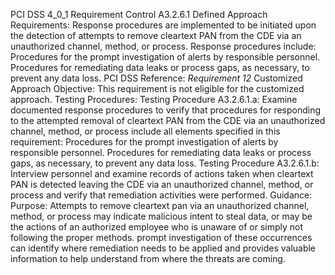 PCI DSS 4_0_1 Requirement Control A3.2.6.1 Defined Approach Requirements: Response procedures are implemented to be initiated upon the detection of attempts to remove cleartext PAN from the CDE via an unauthorized channel, method, or process. Response procedures include: Procedures for the prompt investigation of alerts by responsible personnel. Procedures for remediating data leaks or process gaps, as necessary, to prevent any data loss. PCI DSS Reference: _Requirement 12_ Customized Approach Objective: This requirement is not eligible for the customized approach. Testing Procedures: Testing Procedure A3.2.6.1.a: Examine documented response procedures to verify that procedures for responding to the attempted removal of cleartext PAN from the CDE via an unauthorized channel, method, or process include all elements specified in this requirement: Procedures for the prompt investigation of alerts by responsible personnel. Procedures for remediating data leaks or process gaps, as necessary, to prevent any data loss. Testing Procedure A3.2.6.1.b: Interview personnel and examine records of actions taken when cleartext PAN is detected leaving the CDE via an unauthorized channel, method, or process and verify that remediation activities were performed. Guidance: Purpose: Attempts to remove cleartext pan via an unauthorized channel, method, or process may indicate malicious intent to steal data, or may be the actions of an authorized employee who is unaware of or simply not following the proper methods. prompt investigation of these occurrences can identify where remediation needs to be applied and provides valuable information to help understand from where the threats are coming.